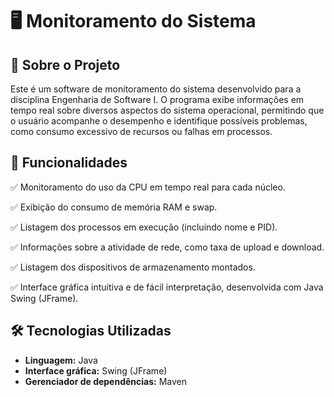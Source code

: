 # 🖥️ Monitoramento do Sistema

## 📌 Sobre o Projeto

Este é um software de monitoramento do sistema desenvolvido para a disciplina Engenharia de Software I. O programa exibe informações em tempo real sobre diversos aspectos do sistema operacional, permitindo que o usuário acompanhe o desempenho e identifique possíveis problemas, como consumo excessivo de recursos ou falhas em processos.

## 🎯 Funcionalidades

✅ Monitoramento do uso da CPU em tempo real para cada núcleo.

✅ Exibição do consumo de memória RAM e swap.

✅ Listagem dos processos em execução (incluindo nome e PID).

✅ Informações sobre a atividade de rede, como taxa de upload e download.

✅ Listagem dos dispositivos de armazenamento montados.

✅ Interface gráfica intuitiva e de fácil interpretação, desenvolvida com Java Swing (JFrame).

## 🛠️ Tecnologias Utilizadas

- **Linguagem:** Java  
- **Interface gráfica:** Swing (JFrame)  
- **Gerenciador de dependências:** Maven 
